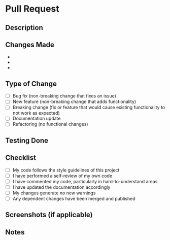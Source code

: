 # Pull Request

## Description
<!-- Provide a brief description of what this PR accomplishes -->

## Changes Made
<!-- List the key changes made in this PR -->
- 
- 
- 

## Type of Change
<!-- Mark the appropriate option with an [x] -->
- [ ] Bug fix (non-breaking change that fixes an issue)
- [ ] New feature (non-breaking change that adds functionality)
- [ ] Breaking change (fix or feature that would cause existing functionality to not work as expected)
- [ ] Documentation update
- [ ] Refactoring (no functional changes)

## Testing Done
<!-- Describe the testing you've done to verify your changes -->

## Checklist
<!-- Mark the appropriate options with an [x] -->
- [ ] My code follows the style guidelines of this project
- [ ] I have performed a self-review of my own code
- [ ] I have commented my code, particularly in hard-to-understand areas
- [ ] I have updated the documentation accordingly
- [ ] My changes generate no new warnings
- [ ] Any dependent changes have been merged and published

## Screenshots (if applicable)
<!-- Add screenshots here if they help explain your changes -->

## Notes
<!-- Any additional notes or context about the PR -->
